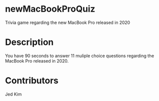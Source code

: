 # newMacBookProQuiz
Trivia game regarding the new MacBook Pro released in 2020

# Description
You have 90 seconds to answer 11 muliple choice questions regarding the MacBook Pro released in 2020.

# Contributors
Jed Kim
